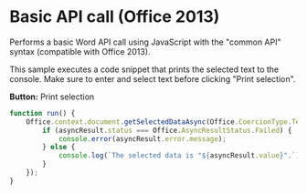# Basic API call (Office 2013)

Performs a basic Word API call using JavaScript with the "common API" syntax (compatible with Office 2013).

This sample executes a code snippet that prints the selected text to the console. Make sure to enter and select text before clicking "Print selection".

**Button:** Print selection

```typescript
function run() {
    Office.context.document.getSelectedDataAsync(Office.CoercionType.Text, (asyncResult) => {
        if (asyncResult.status === Office.AsyncResultStatus.Failed) {
            console.error(asyncResult.error.message);
        } else {
            console.log(`The selected data is "${asyncResult.value}".`);
        }
    });
}
```

